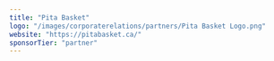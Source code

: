 ```yaml
---
title: "Pita Basket"
logo: "/images/corporaterelations/partners/Pita Basket Logo.png"
website: "https://pitabasket.ca/"
sponsorTier: "partner"
---
```

